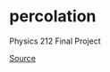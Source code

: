 # percolation

Physics 212 Final Project

[Source](https://pypercolate.readthedocs.io/en/stable/tutorial-bond-square-lattice.html)